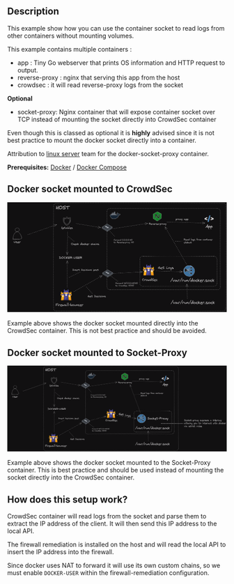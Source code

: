 ## Description

This example show how you can use the container socket to read logs from other containers without mounting volumes.

This example contains multiple containers :
* app : Tiny Go webserver that prints OS information and HTTP request to output.
* reverse-proxy : nginx that serving this app from the host
* crowdsec : it will read reverse-proxy logs from the socket

**Optional**
* socket-proxy: Nginx container that will expose container socket over TCP instead of mounting the socket directly into CrowdSec container

Even though this is classed as optional it is **highly** advised since it is not best practice to mount the docker socket directly into a container.

Attribution to [linux server](https://www.linuxserver.io/) team for the docker-socket-proxy container.

**Prerequisites:** [Docker](https://docs.docker.com/engine/install/) / [Docker Compose](https://docs.docker.com/compose/install/)

## Docker socket mounted to CrowdSec

![docker-no-socket](docker-socket-no-proxy.png)

Example above shows the docker socket mounted directly into the CrowdSec container. This is not best practice and should be avoided.

## Docker socket mounted to Socket-Proxy

![docker-no-socket](docker-socket-proxy.png)

Example above shows the docker socket mounted to the Socket-Proxy container. This is best practice and should be used instead of mounting the socket directly into the CrowdSec container.


## How does this setup work?

CrowdSec container will read logs from the socket and parse them to extract the IP address of the client. It will then send this IP address to the local API.

The firewall remediation is installed on the host and will read the local API to insert the IP address into the firewall.

Since docker uses NAT to forward it will use its own custom chains, so we must enable `DOCKER-USER` within the firewall-remediation configuration.